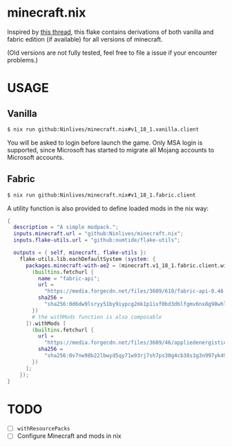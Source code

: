 # minecraft.nix

Inspired by [this thread](https://discourse.nixos.org/t/minecraft-launcher-in-pure-nix-all-mc-versions/3937?u=ninlives), this flake contains derivations of both vanilla and fabric edition (if available) for all versions of minecraft.

(Old versions are not fully tested, feel free to file a issue if your encounter problems.)

# USAGE

## Vanilla

```sh
$ nix run github:Ninlives/minecraft.nix#v1_18_1.vanilla.client
```

You will be asked to login before launch the game.
Only MSA login is supported, since Microsoft has started to migrate all Mojang accounts to Microsoft accounts.

## Fabric

```sh
$ nix run github:Ninlives/minecraft.nix#v1_18_1.fabric.client
```

A utility function is also provided to define loaded mods in the nix way:

```nix
{
  description = "A simple modpack.";
  inputs.minecraft.url = "github:Ninlives/minecraft.nix";
  inputs.flake-utils.url = "github:numtide/flake-utils";

  outputs = { self, minecraft, flake-utils }:
    flake-utils.lib.eachDefaultSystem (system: {
      packages.minecraft-with-ae2 = (minecraft.v1_18_1.fabric.client.withMods [
        (builtins.fetchurl {
          name = "fabric-api";
          url =
            "https://media.forgecdn.net/files/3609/610/fabric-api-0.46.1%2B1.18.jar";
          sha256 =
            "sha256:0d6dw9lsryy51by9iypcg2mk1p1ixf0bd3dblfgmv6nx8g98whlh";
        })
        # the withMods function is also composable
      ]).withMods [
        (builtins.fetchurl {
          url =
            "https://media.forgecdn.net/files/3609/46/appliedenergistics2-10.0.0.jar";
          sha256 =
            "sha256:0v7nw98b22lbwyd5qy71w93rj7sh7ps30g4cb38s3g3n997yk49n";
        })
      ];
    });
}
```

# TODO

- [ ] `withResourcePacks`
- [ ] Configure Minecraft and mods in nix
